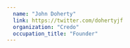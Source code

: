 ```yaml
---
  name: "John Doherty"
  link: https://twitter.com/dohertyjf
  organization: "Credo"
  occupation_title: "Founder"
---
```

